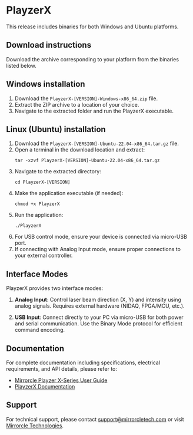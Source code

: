 # PlayzerX

This release includes binaries for both Windows and Ubuntu platforms.

## Download instructions

Download the archive corresponding to your platform from the binaries listed below.

## Windows installation

1. Download the `PlayzerX-[VERSION]-Windows-x86_64.zip` file.
2. Extract the ZIP archive to a location of your choice.
3. Navigate to the extracted folder and run the PlayzerX executable.

## Linux (Ubuntu) installation

1. Download the `PlayzerX-[VERSION]-Ubuntu-22.04-x86_64.tar.gz` file.
2. Open a terminal in the download location and extract:
   ```
   tar -xzvf PlayzerX-[VERSION]-Ubuntu-22.04-x86_64.tar.gz
   ```
3. Navigate to the extracted directory:
   ```
   cd PlayzerX-[VERSION]
   ```
4. Make the application executable (if needed):
   ```
   chmod +x PlayzerX
   ```
5. Run the application:
   ```
   ./PlayzerX
   ```
6. For USB control mode, ensure your device is connected via micro-USB port.
7. If connecting with Analog Input mode, ensure proper connections to your external controller.

## Interface Modes

PlayzerX provides two interface modes:

1. **Analog Input**: Control laser beam direction (X, Y) and intensity using analog signals. Requires external hardware (NIDAQ, FPGA/MCU, etc.).

2. **USB Input**: Connect directly to your PC via micro-USB for both power and serial communication. Use the Binary Mode protocol for efficient command encoding.

## Documentation

For complete documentation including specifications, electrical requirements, and API details, please refer to:
- [Mirrorcle Playzer X-Series User Guide](https://mirrorcletech.com/pdf/PX/Mirrorcle_Playzer_X-Series_-_User_Guide.pdf)
- [PlayzerX Documentation](https://mirrorcletech.github.io/playzerx/)

## Support

For technical support, please contact support@mirrorcletech.com or visit [Mirrorcle Technologies](https://www.mirrorcletech.com/wp/contact/).
